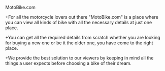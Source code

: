 MotoBike.com

+For all the motorcycle lovers out there "MotoBike.com" is a place where you can view all kinds of bike with all the necessary details at just one place.

+You can get all the required details from scratch whether you are looking for buying a new one or be it the older one, you have come to the right place.

+We provide the best solution to our viewers by keeping in mind all the things a user expects before choosing a bike of their dream.
